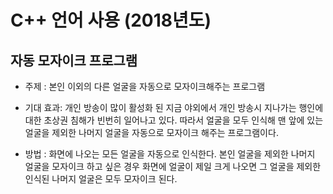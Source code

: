 # C++ 언어 사용 (2018년도)

## 자동 모자이크 프로그램
  - 주제 : 본인 이외의 다른 얼굴을 자동으로 모자이크해주는 프로그램
  
  - 기대 효과: 개인 방송이 많이 활성화 된 지금 야외에서 개인 방송시 지나가는 행인에 대한
               초상권 침해가 빈번히 일어나고 있다. 따라서 얼굴을 모두 인식해 맨 앞에 있는
               얼굴을 제외한 나머지 얼굴을 자동으로 모자이크 해주는 프로그램이다.
               
  - 방법 : 화면에 나오는 모든 얼굴을 자동으로 인식한다. 본인 얼굴을 제외한 나머지 얼굴을
           모자이크 하고 싶은 경우 화면에 얼굴이 제일 크게 나오면 그 얼굴을 제외한 인식된
           나머지 얼굴은 모두 모자이크 된다.
